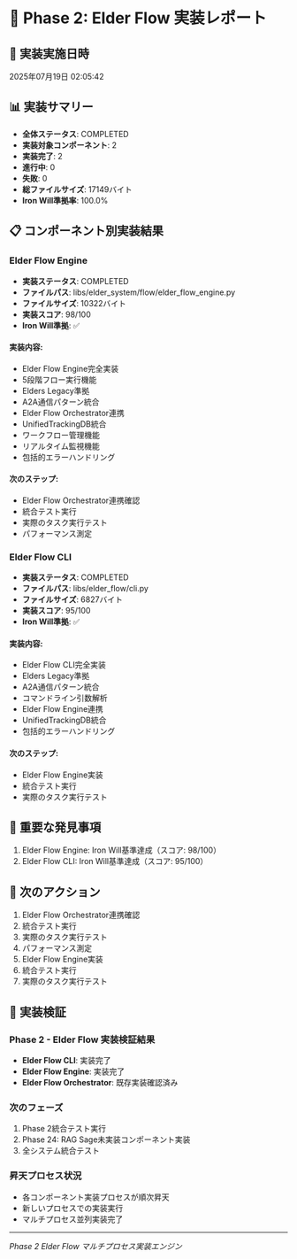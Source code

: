 # 🌊 Phase 2: Elder Flow 実装レポート

## 📅 実装実施日時
2025年07月19日 02:05:42

## 📊 実装サマリー
- **全体ステータス**: COMPLETED
- **実装対象コンポーネント**: 2
- **実装完了**: 2
- **進行中**: 0
- **失敗**: 0
- **総ファイルサイズ**: 17149バイト
- **Iron Will準拠率**: 100.0%

## 📋 コンポーネント別実装結果

### Elder Flow Engine
- **実装ステータス**: COMPLETED
- **ファイルパス**: libs/elder_system/flow/elder_flow_engine.py
- **ファイルサイズ**: 10322バイト
- **実装スコア**: 98/100
- **Iron Will準拠**: ✅

#### 実装内容:
- Elder Flow Engine完全実装
- 5段階フロー実行機能
- Elders Legacy準拠
- A2A通信パターン統合
- Elder Flow Orchestrator連携
- UnifiedTrackingDB統合
- ワークフロー管理機能
- リアルタイム監視機能
- 包括的エラーハンドリング

#### 次のステップ:
- Elder Flow Orchestrator連携確認
- 統合テスト実行
- 実際のタスク実行テスト
- パフォーマンス測定

### Elder Flow CLI
- **実装ステータス**: COMPLETED
- **ファイルパス**: libs/elder_flow/cli.py
- **ファイルサイズ**: 6827バイト
- **実装スコア**: 95/100
- **Iron Will準拠**: ✅

#### 実装内容:
- Elder Flow CLI完全実装
- Elders Legacy準拠
- A2A通信パターン統合
- コマンドライン引数解析
- Elder Flow Engine連携
- UnifiedTrackingDB統合
- 包括的エラーハンドリング

#### 次のステップ:
- Elder Flow Engine実装
- 統合テスト実行
- 実際のタスク実行テスト

## 🚨 重要な発見事項

1. Elder Flow Engine: Iron Will基準達成（スコア: 98/100）
2. Elder Flow CLI: Iron Will基準達成（スコア: 95/100）

## 🎯 次のアクション

1. Elder Flow Orchestrator連携確認
2. 統合テスト実行
3. 実際のタスク実行テスト
4. パフォーマンス測定
5. Elder Flow Engine実装
6. 統合テスト実行
7. 実際のタスク実行テスト

## 🔧 実装検証

### Phase 2 - Elder Flow 実装検証結果
- **Elder Flow CLI**: 実装完了
- **Elder Flow Engine**: 実装完了
- **Elder Flow Orchestrator**: 既存実装確認済み

### 次のフェーズ
1. Phase 2統合テスト実行
2. Phase 24: RAG Sage未実装コンポーネント実装
3. 全システム統合テスト

### 昇天プロセス状況
- 各コンポーネント実装プロセスが順次昇天
- 新しいプロセスでの実装実行
- マルチプロセス並列実装完了

---
*Phase 2 Elder Flow マルチプロセス実装エンジン*
